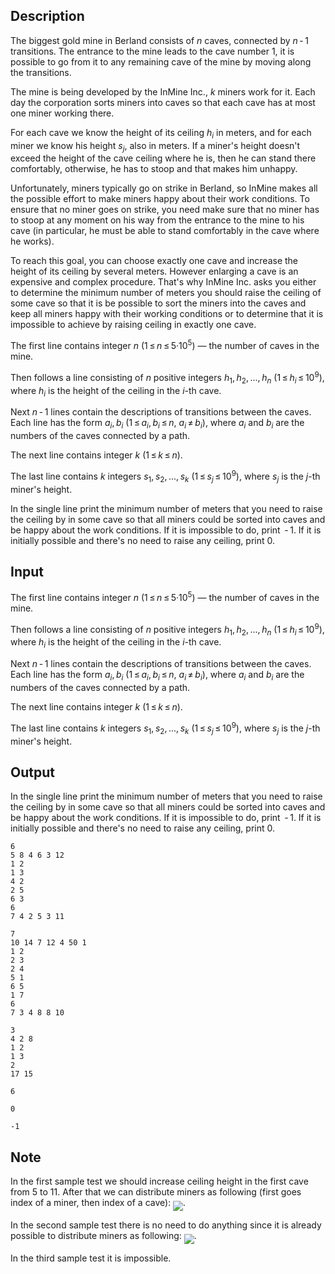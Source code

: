 ## Description

<div><p>The biggest gold mine in Berland consists of <span class="tex-span"><i>n</i></span> caves, connected by <span class="tex-span"><i>n</i> - 1</span> transitions. The entrance to the mine leads to the cave number <span class="tex-span">1</span>, it is possible to go from it to any remaining cave of the mine by moving along the transitions. </p><p>The mine is being developed by the InMine Inc., <span class="tex-span"><i>k</i></span> miners work for it. Each day the corporation sorts miners into caves so that each cave has at most one miner working there. </p><p>For each cave we know the height of its ceiling <span class="tex-span"><i>h</i><sub class="lower-index"><i>i</i></sub></span> in meters, and for each miner we know his height <span class="tex-span"><i>s</i><sub class="lower-index"><i>j</i></sub></span>, also in meters. If a miner's height doesn't exceed the height of the cave ceiling where he is, then he can stand there comfortably, otherwise, he has to stoop and that makes him unhappy.</p><p>Unfortunately, miners typically go on strike in Berland, so InMine makes all the possible effort to make miners happy about their work conditions. To ensure that no miner goes on strike, you need make sure that no miner has to stoop at any moment on his way from the entrance to the mine to his cave (in particular, he must be able to stand comfortably in the cave where he works). </p><p>To reach this goal, you can choose exactly one cave and increase the height of its ceiling by several meters. However enlarging a cave is an expensive and complex procedure. That's why InMine Inc. asks you either to determine the minimum number of meters you should raise the ceiling of some cave so that it is be possible to sort the miners into the caves and keep all miners happy with their working conditions or to determine that it is impossible to achieve by raising ceiling in exactly one cave.</p></div><div class="input-specification"><p>The first line contains integer <span class="tex-span"><i>n</i></span> (<span class="tex-span">1 ≤ <i>n</i> ≤ 5·10<sup class="upper-index">5</sup></span>) — the number of caves in the mine.</p><p>Then follows a line consisting of <span class="tex-span"><i>n</i></span> positive integers <span class="tex-span"><i>h</i><sub class="lower-index">1</sub>, <i>h</i><sub class="lower-index">2</sub>, ..., <i>h</i><sub class="lower-index"><i>n</i></sub></span> (<span class="tex-span">1 ≤ <i>h</i><sub class="lower-index"><i>i</i></sub> ≤ 10<sup class="upper-index">9</sup></span>), where <span class="tex-span"><i>h</i><sub class="lower-index"><i>i</i></sub></span> is the height of the ceiling in the <span class="tex-span"><i>i</i></span>-th cave.</p><p>Next <span class="tex-span"><i>n</i> - 1</span> lines contain the descriptions of transitions between the caves. Each line has the form <span class="tex-span"><i>a</i><sub class="lower-index"><i>i</i></sub>, <i>b</i><sub class="lower-index"><i>i</i></sub></span> (<span class="tex-span">1 ≤ <i>a</i><sub class="lower-index"><i>i</i></sub>, <i>b</i><sub class="lower-index"><i>i</i></sub> ≤ <i>n</i></span>, <span class="tex-span"><i>a</i><sub class="lower-index"><i>i</i></sub> ≠ <i>b</i><sub class="lower-index"><i>i</i></sub></span>), where <span class="tex-span"><i>a</i><sub class="lower-index"><i>i</i></sub></span> and <span class="tex-span"><i>b</i><sub class="lower-index"><i>i</i></sub></span> are the numbers of the caves connected by a path.</p><p>The next line contains integer <span class="tex-span"><i>k</i></span> (<span class="tex-span">1 ≤ <i>k</i> ≤ <i>n</i></span>).</p><p>The last line contains <span class="tex-span"><i>k</i></span> integers <span class="tex-span"><i>s</i><sub class="lower-index">1</sub>, <i>s</i><sub class="lower-index">2</sub>, ..., <i>s</i><sub class="lower-index"><i>k</i></sub></span> (<span class="tex-span">1 ≤ <i>s</i><sub class="lower-index"><i>j</i></sub> ≤ 10<sup class="upper-index">9</sup></span>), where <span class="tex-span"><i>s</i><sub class="lower-index"><i>j</i></sub></span> is the <span class="tex-span"><i>j</i></span>-th miner's height.</p></div><div class="output-specification"><p>In the single line print the minimum number of meters that you need to raise the ceiling by in some cave so that all miners could be sorted into caves and be happy about the work conditions. If it is impossible to do, print <span class="tex-span"> - 1</span>. If it is initially possible and there's no need to raise any ceiling, print <span class="tex-span">0</span>. </p></div>

## Input

<p>The first line contains integer <span class="tex-span"><i>n</i></span> (<span class="tex-span">1 ≤ <i>n</i> ≤ 5·10<sup class="upper-index">5</sup></span>) — the number of caves in the mine.</p><p>Then follows a line consisting of <span class="tex-span"><i>n</i></span> positive integers <span class="tex-span"><i>h</i><sub class="lower-index">1</sub>, <i>h</i><sub class="lower-index">2</sub>, ..., <i>h</i><sub class="lower-index"><i>n</i></sub></span> (<span class="tex-span">1 ≤ <i>h</i><sub class="lower-index"><i>i</i></sub> ≤ 10<sup class="upper-index">9</sup></span>), where <span class="tex-span"><i>h</i><sub class="lower-index"><i>i</i></sub></span> is the height of the ceiling in the <span class="tex-span"><i>i</i></span>-th cave.</p><p>Next <span class="tex-span"><i>n</i> - 1</span> lines contain the descriptions of transitions between the caves. Each line has the form <span class="tex-span"><i>a</i><sub class="lower-index"><i>i</i></sub>, <i>b</i><sub class="lower-index"><i>i</i></sub></span> (<span class="tex-span">1 ≤ <i>a</i><sub class="lower-index"><i>i</i></sub>, <i>b</i><sub class="lower-index"><i>i</i></sub> ≤ <i>n</i></span>, <span class="tex-span"><i>a</i><sub class="lower-index"><i>i</i></sub> ≠ <i>b</i><sub class="lower-index"><i>i</i></sub></span>), where <span class="tex-span"><i>a</i><sub class="lower-index"><i>i</i></sub></span> and <span class="tex-span"><i>b</i><sub class="lower-index"><i>i</i></sub></span> are the numbers of the caves connected by a path.</p><p>The next line contains integer <span class="tex-span"><i>k</i></span> (<span class="tex-span">1 ≤ <i>k</i> ≤ <i>n</i></span>).</p><p>The last line contains <span class="tex-span"><i>k</i></span> integers <span class="tex-span"><i>s</i><sub class="lower-index">1</sub>, <i>s</i><sub class="lower-index">2</sub>, ..., <i>s</i><sub class="lower-index"><i>k</i></sub></span> (<span class="tex-span">1 ≤ <i>s</i><sub class="lower-index"><i>j</i></sub> ≤ 10<sup class="upper-index">9</sup></span>), where <span class="tex-span"><i>s</i><sub class="lower-index"><i>j</i></sub></span> is the <span class="tex-span"><i>j</i></span>-th miner's height.</p>

## Output

<p>In the single line print the minimum number of meters that you need to raise the ceiling by in some cave so that all miners could be sorted into caves and be happy about the work conditions. If it is impossible to do, print <span class="tex-span"> - 1</span>. If it is initially possible and there's no need to raise any ceiling, print <span class="tex-span">0</span>. </p>





```input1
6
5 8 4 6 3 12
1 2
1 3
4 2
2 5
6 3
6
7 4 2 5 3 11

```




```input2
7
10 14 7 12 4 50 1
1 2
2 3
2 4
5 1
6 5
1 7
6
7 3 4 8 8 10

```




```input3
3
4 2 8
1 2
1 3
2
17 15

```




```output1
6

```




```output2
0

```




```output3
-1

```



## Note

<p>In the first sample test we should increase ceiling height in the first cave from <span class="tex-span">5</span> to <span class="tex-span">11</span>. After that we can distribute miners as following (first goes index of a miner, then index of a cave): <img align="middle" class="tex-formula" src="file://3dAa9trH.png" style="max-width: 100.0%;max-height: 100.0%;">.</p><p>In the second sample test there is no need to do anything since it is already possible to distribute miners as following: <img align="middle" class="tex-formula" src="file://8MbOAoi3.png" style="max-width: 100.0%;max-height: 100.0%;">.</p><p>In the third sample test it is impossible.</p>
